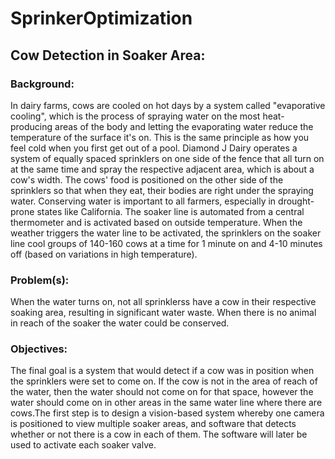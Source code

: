 # SprinkerOptimization

## Cow Detection in Soaker Area:

### Background: 
In dairy farms, cows are cooled on hot days by a system called "evaporative cooling", which is the process of spraying water on the most heat-producing areas of the body and letting the evaporating water reduce the temperature of the surface it's on. This is the same principle as how you feel cold when you first get out of a pool. Diamond J Dairy operates a system of equally spaced sprinklers on one side of the fence that all turn on at the same time and spray the respective adjacent area, which is about a cow's width. The cows' food is positioned on the other side of the sprinklers so that when they eat, their bodies are right under the spraying water. Conserving water is important to all farmers, especially in drought-prone states like California. The soaker line is automated from a central thermometer and is activated based on outside temperature. When the weather triggers the water line to be activated, the sprinklers on the soaker line cool groups of 140-160 cows at a time for 1 minute on and 4-10 minutes off (based on variations in high temperature).

### Problem(s):
When the water turns on, not all sprinklerss have a cow in their respective soaking area, resulting in significant water waste. When there is no animal in reach of the soaker the water could be conserved.

### Objectives:
The final goal is a system that would detect if a cow was in position when the sprinklers were set to come on. If the cow is not in the area of reach of the water, then the water should not come on for that space, however the water should come on in other areas in the same water line where there are cows.The first step is to design a vision-based system whereby one camera is positioned to view multiple soaker areas, and software that detects whether or not there is a cow in each of them. The software will later be used to activate each soaker valve.
